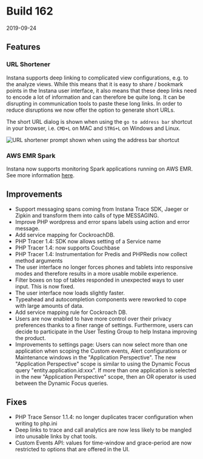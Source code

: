 # Build 162

2019-09-24

## Features

### URL Shortener

Instana supports deep linking to complicated view configurations, e.g. to the analyze views. While this means that it is
easy to share / bookmark points in the Instana user interface, it also means that these deep links need to encode a lot
of information and can therefore be quite long. It can be disrupting in communication tools to paste these long links.
In order to reduce disruptions we now offer the option to generate short URLs.

The short URL dialog is shown when using the `go to address bar` shortcut in your browser, i.e. `CMD+L` on MAC and
`STRG+L` on Windows and Linux.

![URL shortener prompt shown when using the address bar shortcut](https://docs.instana.io/assets/build_162/url-shortener.png)

### AWS EMR Spark

Instana now supports monitoring Spark applications running on AWS EMR. See more information [here](https://docs.instana.io/ecosystem/apache-spark).

## Improvements

- Support messaging spans coming from Instana Trace SDK, Jaeger or Zipkin and transform them into calls of type MESSAGING.
- Improve PHP wordpress and error spans labels using action and error message.
- Add service mapping for CockroachDB.
- PHP Tracer 1.4: SDK now allows setting of a Service name
- PHP Tracer 1.4: now supports Couchbase
- PHP Tracer 1.4: Instrumentation for Predis and PHPRedis now collect method arguments
- The user interface no longer forces phones and tablets into responsive modes and therefore results in a more usable
  mobile experience.
- Filter boxes on top of tables responded in unexpected ways to user input. This is now fixed.
- The user interface now loads slightly faster.
- Typeahead and autocompletion components were reworked to cope with large amounts of data.
- Add service mapping rule for Cockroach DB.
- Users are now enabled to have more control over their privacy preferences thanks to a finer range of settings. Furthermore, users can decide to participate in the User Testing Group to help Instana improving the product.
- Improvements to settings page: Users can now select more than one application when scoping the Custom events, Alert configurations or Maintenance windows in the "Application Perspective". The new "Application Perspective" scope is similar to using the Dynamic Focus query "entity.application.id:xxx". If more than one application is selected in the new "Application Perspective" scope, then an OR operator is used between the Dynamic Focus queries. 

## Fixes

- PHP Trace Sensor 1.1.4: no longer duplicates tracer configuration when writing to php.ini
- Deep links to trace and call analytics are now less likely to be mangled into unusable links by chat tools.
- Custom Events API: values for time-window and grace-period are now restricted to options that are offered in the UI.
